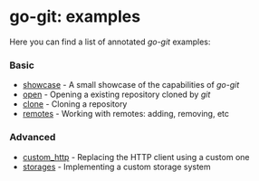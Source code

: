# go-git: examples

Here you can find a list of annotated _go-git_ examples:

### Basic
- [showcase](showcase/main.go) - A small showcase of the capabilities of _go-git_
- [open](open/main.go) - Opening a existing repository cloned by _git_
- [clone](clone/main.go) - Cloning a repository
- [remotes](remotes/main.go) - Working with remotes: adding, removing, etc

### Advanced
- [custom_http](custom_http/main.go) - Replacing the HTTP client using a custom one
- [storages](storages/main.go) - Implementing a custom storage system
